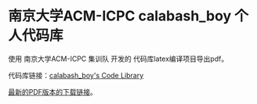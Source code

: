 # 南京大学ACM-ICPC calabash\_boy 个人代码库 

使用 南京大学ACM-ICPC 集训队 开发的 代码库latex编译项目导出pdf。

代码库链接：[calabash\_boy's Code Library](https://github.com/4thcalabash/ACM-Code-Library)

[最新的PDF版本的下载链接](https://github.com/4thcalabash/code_library/blob/wdy/releases/WDY_2018-10-27.pdf)。

